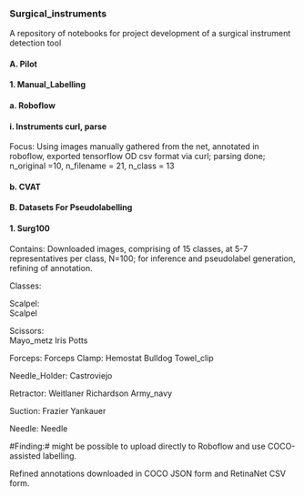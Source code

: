 ### Surgical_instruments

A repository of notebooks for project development of a surgical instrument detection tool

#### A. Pilot

#### 1. Manual_Labelling

#### a. Roboflow

####      i. Instruments curl, parse

Focus:  Using images manually gathered from the net, annotated in roboflow, exported tensorflow OD csv format via curl; parsing done; n_original =10, n_filename = 21, n_class = 13

#### b.  CVAT


#### B.  Datasets For Pseudolabelling

#### 1.  Surg100

Contains:  Downloaded images, comprising of 15 classes, at 5-7 representatives per class, N=100; for inference and pseudolabel generation, refining of annotation.

Classes:

Scalpel:      
Scalpel

Scissors:      
Mayo_metz
Iris
Potts

Forceps:
Forceps
Clamp:
Hemostat
Bulldog
Towel_clip

Needle_Holder:
Castroviejo

Retractor:
Weitlaner
Richardson
Army_navy

Suction:
Frazier
Yankauer

Needle:
Needle

#Finding:# might be possible to upload directly to Roboflow and use COCO-assisted labelling.

Refined annotations downloaded in COCO JSON form and RetinaNet CSV form.

